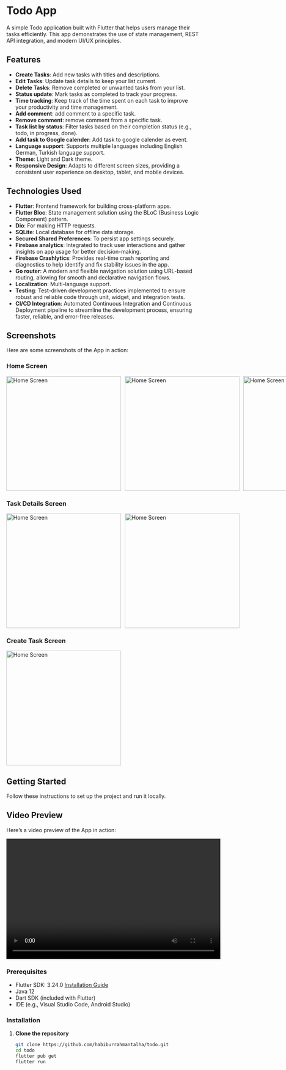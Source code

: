 # Todo App

A simple Todo application built with Flutter that helps users manage their tasks efficiently. 
This app demonstrates the use of state management, REST API integration, and modern UI/UX principles.

## Features

- **Create Tasks**: Add new tasks with titles and descriptions.
- **Edit Tasks**: Update task details to keep your list current.
- **Delete Tasks**: Remove completed or unwanted tasks from your list.
- **Status update**: Mark tasks as completed to track your progress.
- **Time tracking**: Keep track of the time spent on each task to improve your productivity and time management.
- **Add comment**: add comment to a specific task.
- **Remove comment**: remove comment from a specific task.
- **Task list by status**: Filter tasks based on their completion status (e.g., todo, in progress, done).
- **Add task to Google calender**: Add task to google calender as event.
- **Language support**: Supports multiple languages including English German, Turkish language support.
- **Theme**: Light and Dark theme.
- **Responsive Design**: Adapts to different screen sizes, providing a consistent user experience on desktop, tablet, and mobile devices.

## Technologies Used

- **Flutter**: Frontend framework for building cross-platform apps.
- **Flutter Bloc**: State management solution using the BLoC (Business Logic Component) pattern.
- **Dio**: For making HTTP requests.
- **SQLite**: Local database for offline data storage.
- **Secured Shared Preferences**: To persist app settings securely.
- **Firebase analytics**: Integrated to track user interactions and gather insights on app usage for better decision-making.
- **Firebase Crashlytics**: Provides real-time crash reporting and diagnostics to help identify and fix stability issues in the app.
- **Go router**: A modern and flexible navigation solution using URL-based routing, allowing for smooth and declarative navigation flows.
- **Localization**: Multi-language support.
- **Testing**: Test-driven development practices implemented to ensure robust and reliable code through unit, widget, and integration tests.
- **CI/CD Integration**: Automated Continuous Integration and Continuous Deployment pipeline to streamline the development process, ensuring faster, reliable, and error-free releases.


## Screenshots

Here are some screenshots of the App in action:

### Home Screen
<div style="display: flex; gap: 10px;">
   <img src="https://drive.google.com/uc?export=view&id=1TKCPHetmOc9MmwUNZJAfo5G1U8-8_ZYS" alt="Home Screen" width="300"/>
   <img src="https://drive.google.com/uc?export=view&id=1tnfDzw3tNqcwGMyLzk4uPBlWaCQiySRK" alt="Home Screen" width="300"/>
   <img src="https://drive.google.com/uc?export=view&id=1Nbn6EO5iVKBihT3TkA5dDWcwZVW5i4d3" alt="Home Screen" width="300"/>
</div>

### Task Details Screen

<div style="display: flex; gap: 10px;">
   <img src="https://drive.google.com/uc?export=view&id=1g5Oicvf2R_p9-h5afzav6QmTQ-tz4DVI" alt="Home Screen" width="300"/>
   <img src="https://drive.google.com/uc?export=view&id=1Hl6lqx2dREkPZKiuLwU1SiFAeQugn02G" alt="Home Screen" width="300"/>
</div>

### Create Task Screen

<img src="https://drive.google.com/uc?export=view&id=17kYzHTxOl_UlA9h_y8pnm0c8MywpfTkO" alt="Home Screen" width="300"/>

## Getting Started

Follow these instructions to set up the project and run it locally.

## Video Preview

Here’s a video preview of the App in action:

<video width="560" height="315" controls>
  <source src="https://drive.google.com/file/d/11k8RnxSukY2uweHDlpMR5yhN79JD1qWn/view" type="video/mp4">
</video>

### Prerequisites

- Flutter SDK: 3.24.0 [Installation Guide](https://flutter.dev/docs/get-started/install)
- Java 12
- Dart SDK (included with Flutter)
- IDE (e.g., Visual Studio Code, Android Studio)

### Installation

1. **Clone the repository**

   ```bash
   git clone https://github.com/habiburrahmantalha/todo.git
   cd todo
   flutter pub get
   flutter run
